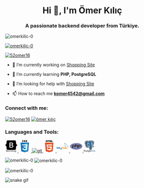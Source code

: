 <h1 align="center">Hi 👋, I'm Ömer Kılıç</h1>
<h3 align="center">A passionate backend developer from Türkiye.</h3>

<p align="left"> <img src="https://komarev.com/ghpvc/?username=omerkilic-0&label=Profile%20views&color=0e75b6&style=flat" alt="omerkilic-0" /> </p>

<p align="left"> <a href="https://github.com/ryo-ma/github-profile-trophy"><img src="https://github-profile-trophy.vercel.app/?username=omerkilic-0" alt="omerkilic-0" /></a> </p>

<p align="left"> <a href="https://twitter.com/52omer16" target="blank"><img src="https://img.shields.io/twitter/follow/52omer16?logo=twitter&style=for-the-badge" alt="52omer16" /></a> </p>

- 🔭 I’m currently working on [Shopping Site](https://github.com/omerkilic-0/Shopping-Site)

- 🌱 I’m currently learning **PHP, PostgreSQL**

- 🤝 I’m looking for help with [Shopping Site](https://github.com/omerkilic-0/Shopping-Site)

- 📫 How to reach me **komer4542@gmail.com**

<h3 align="left">Connect with me:</h3>
<p align="left">
<a href="https://twitter.com/52omer16" target="blank"><img align="center" src="https://raw.githubusercontent.com/rahuldkjain/github-profile-readme-generator/master/src/images/icons/Social/twitter.svg" alt="52omer16" height="30" width="40" /></a>
<a href="https://linkedin.com/in/ömer kılıç" target="blank"><img align="center" src="https://raw.githubusercontent.com/rahuldkjain/github-profile-readme-generator/master/src/images/icons/Social/linked-in-alt.svg" alt="ömer kılıç" height="30" width="40" /></a>
</p>

<h3 align="left">Languages and Tools:</h3>
<p align="left"> <a href="https://getbootstrap.com" target="_blank" rel="noreferrer"> <img src="https://raw.githubusercontent.com/devicons/devicon/master/icons/bootstrap/bootstrap-plain-wordmark.svg" alt="bootstrap" width="40" height="40"/> </a> <a href="https://www.w3schools.com/css/" target="_blank" rel="noreferrer"> <img src="https://raw.githubusercontent.com/devicons/devicon/master/icons/css3/css3-original-wordmark.svg" alt="css3" width="40" height="40"/> </a> <a href="https://git-scm.com/" target="_blank" rel="noreferrer"> <img src="https://www.vectorlogo.zone/logos/git-scm/git-scm-icon.svg" alt="git" width="40" height="40"/> </a> <a href="https://www.w3.org/html/" target="_blank" rel="noreferrer"> <img src="https://raw.githubusercontent.com/devicons/devicon/master/icons/html5/html5-original-wordmark.svg" alt="html5" width="40" height="40"/> </a> <a href="https://www.mysql.com/" target="_blank" rel="noreferrer"> <img src="https://raw.githubusercontent.com/devicons/devicon/master/icons/mysql/mysql-original-wordmark.svg" alt="mysql" width="40" height="40"/> </a> <a href="https://www.php.net" target="_blank" rel="noreferrer"> <img src="https://raw.githubusercontent.com/devicons/devicon/master/icons/php/php-original.svg" alt="php" width="40" height="40"/> </a> <a href="https://www.postgresql.org" target="_blank" rel="noreferrer"> <img src="https://raw.githubusercontent.com/devicons/devicon/master/icons/postgresql/postgresql-original-wordmark.svg" alt="postgresql" width="40" height="40"/> </a> </p>

<p><img align="left" src="https://github-readme-stats.vercel.app/api/top-langs?username=omerkilic-0&show_icons=true&locale=en&layout=compact" alt="omerkilic-0" /></p>

<p>&nbsp;<img align="center" src="https://github-readme-stats.vercel.app/api?username=omerkilic-0&show_icons=true&locale=en" alt="omerkilic-0" /></p>

<p><img align="center" src="https://github-readme-streak-stats.herokuapp.com/?user=omerkilic-0&" alt="omerkilic-0" /></p>

![snake gif](https://github.com/omerkilic-0/YOUR_USERNAME/blob/output/github-contribution-grid-snake.gif)
